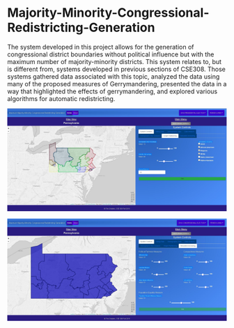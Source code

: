 # Majority-Minority-Congressional-Redistricting-Generation
The system developed in this project allows for the generation of congressional district boundaries without political influence but with the maximum number of majority-minority districts. This system relates to, but is different from, systems developed in previous sections of CSE308. Those systems gathered data associated with this topic, analyzed the data using many of the proposed measures of Gerrymandering, presented the data in a way that highlighted the effects of gerrymandering, and explored various algorithms for automatic redistricting.

![alt text](graph-partitioning.JPG "Graph Partitioning Demo")

![alt text](simm-ann.JPG "Simmulated Annealing Demo")

